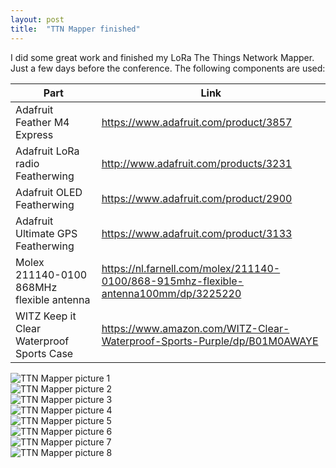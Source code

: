 ```yaml
---
layout: post
title:  "TTN Mapper finished"
---
```


I did some great work and finished my LoRa The Things Network Mapper. Just a few days before the conference.
The following components are used:

Part | Link
 --- | ---
Adafruit Feather M4 Express | https://www.adafruit.com/product/3857
Adafruit LoRa radio Featherwing | http://www.adafruit.com/products/3231
Adafruit OLED Featherwing | https://www.adafruit.com/product/2900
Adafruit Ultimate GPS Featherwing | https://www.adafruit.com/product/3133
Molex 211140-0100 868MHz flexible antenna | https://nl.farnell.com/molex/211140-0100/868-915mhz-flexible-antenna100mm/dp/3225220
WITZ Keep it Clear Waterproof Sports Case | https://www.amazon.com/WITZ-Clear-Waterproof-Sports-Purple/dp/B01M0AWAYE

![TTN Mapper picture 1](assets/images/ttn-mapper-finished/1.jpg)  
![TTN Mapper picture 2](assets/images/ttn-mapper-finished/2.jpg)  
![TTN Mapper picture 3](assets/images/ttn-mapper-finished/3.jpg)  
![TTN Mapper picture 4](assets/images/ttn-mapper-finished/4.jpg)  
![TTN Mapper picture 5](assets/images/ttn-mapper-finished/5.jpg)  
![TTN Mapper picture 6](assets/images/ttn-mapper-finished/6.jpg)  
![TTN Mapper picture 7](assets/images/ttn-mapper-finished/7.jpg)  
![TTN Mapper picture 8](assets/images/ttn-mapper-finished/8.jpg)  
